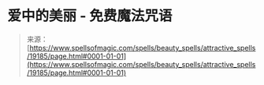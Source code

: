 <!--yml

类别：未分类

日期：2024-06-12 19:00:57

-->

# 爱中的美丽 - 免费魔法咒语

> 来源：[https://www.spellsofmagic.com/spells/beauty_spells/attractive_spells/19185/page.html#0001-01-01](https://www.spellsofmagic.com/spells/beauty_spells/attractive_spells/19185/page.html#0001-01-01)
